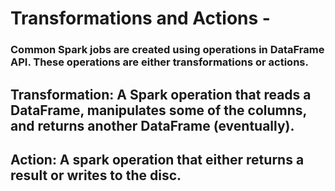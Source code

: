 # Transformations and Actions - 
### Common Spark jobs are created using operations in DataFrame API. These operations are either transformations or actions.

## Transformation: A Spark operation that reads a DataFrame, manipulates some of the columns, and returns another DataFrame (eventually).

## Action: A spark operation that either returns a result or writes to the disc.


